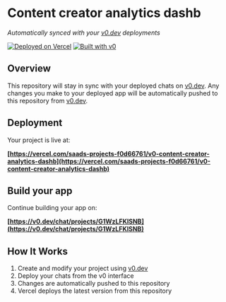 # Content creator analytics dashb

*Automatically synced with your [v0.dev](https://v0.dev) deployments*

[![Deployed on Vercel](https://img.shields.io/badge/Deployed%20on-Vercel-black?style=for-the-badge&logo=vercel)](https://vercel.com/saads-projects-f0d66761/v0-content-creator-analytics-dashb)
[![Built with v0](https://img.shields.io/badge/Built%20with-v0.dev-black?style=for-the-badge)](https://v0.dev/chat/projects/G1WzLFKlSNB)

## Overview

This repository will stay in sync with your deployed chats on [v0.dev](https://v0.dev).
Any changes you make to your deployed app will be automatically pushed to this repository from [v0.dev](https://v0.dev).

## Deployment

Your project is live at:

**[https://vercel.com/saads-projects-f0d66761/v0-content-creator-analytics-dashb](https://vercel.com/saads-projects-f0d66761/v0-content-creator-analytics-dashb)**

## Build your app

Continue building your app on:

**[https://v0.dev/chat/projects/G1WzLFKlSNB](https://v0.dev/chat/projects/G1WzLFKlSNB)**

## How It Works

1. Create and modify your project using [v0.dev](https://v0.dev)
2. Deploy your chats from the v0 interface
3. Changes are automatically pushed to this repository
4. Vercel deploys the latest version from this repository